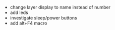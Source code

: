 - change layer display to name instead of number
- add leds
- investigate sleep/power buttons
- add alt+F4 macro